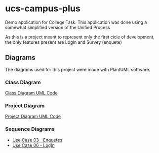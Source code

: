# ucs-campus-plus

Demo application for College Task. This application was done using a somewhat simplified version of the Unified Process

As this is a project meant to represent only the first cicle of development, the only features present are LogIn and Survey (enquete)

## Diagrams

The diagrams used for this project were made with PlantUML software.

### Class Diagram

[Class Diagram UML Code](./diagrams/class-diagram.txt)

### Project Diagram

[Project Diagram UML Code](./diagrams/project-diagram.txt)

### Sequence Diagrams

- [Use Case 03 - Enquetes](./diagrams/uc03-enquetes.sequence-diagram.txt)
- [Use Case 06 - LogIn](./diagrams/uc06-login.sequence-diagram.txt)
